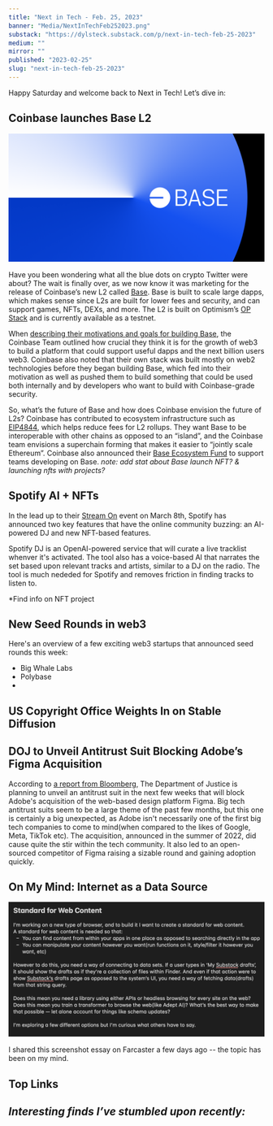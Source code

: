 ```yaml
---
title: "Next in Tech - Feb. 25, 2023"
banner: "Media/NextInTechFeb252023.png"
substack: "https://dylsteck.substack.com/p/next-in-tech-feb-25-2023"
medium: ""
mirror: ""
published: "2023-02-25"
slug: "next-in-tech-feb-25-2023"
---
```


Happy Saturday and welcome back to Next in Tech! Let’s dive in:

## Coinbase launches Base L2

![Base by Coinbase](Media/CoinbaseBaseL2.png)

Have you been wondering what all the blue dots on crypto Twitter were about? The wait is finally over, as we now know it was marketing for the release of Coinbase’s new L2 called [Base](https://base.org). Base is built to scale large dapps, which makes sense since L2s are built for lower fees and security, and can support games, NFTs, DEXs, and more. The L2 is built on Optimism’s [OP Stack](https://stack.optimism.io/) and is currently available as a testnet.

When [describing their motivations and goals for building Base](https://base.mirror.xyz/jjQnUq_UNTQOk7psnGBFOsShi7FlrRp8xevQUipG_Gk), the Coinbase Team outlined how crucial they think it is for the growth of web3 to build a platform that could support useful dapps and the next billion users web3. Coinbase also noted that their own stack was built mostly on web2 technologies before they began building Base, which fed into their motivation as well as pushed them to build something that could be used both internally and by developers who want to build with Coinbase-grade security.

So, what’s the future of Base and how does Coinbase envision the future of L2s? Coinbase has contributed to ecosystem infrastructure such as [EIP4844](https://www.coinbase.com/blog/supporting-eip-4844-reducing-fees-for-ethereum-layer-2-rollups), which helps reduce fees for L2 rollups. They want Base to be interoperable with other chains as opposed to an “island”, and the Coinbase team envisions a superchain forming that makes it easier to “jointly scale Ethereum”. Coinbase also announced their [Base Ecosystem Fund](https://docs.google.com/forms/d/e/1FAIpQLSeiSAod4PAbXlvvDGtHWu-GqzGpvHYfaTQR2f77AawD7GYc4Q/viewform) to support teams developing on Base.
*note: add stat about Base launch NFT? & launching nfts with projects?*

## Spotify AI + NFTs

In the lead up to their [Stream On](https://newsroom.spotify.com/stream-on/) event on March 8th, Spotify has announced two key features that have the online community buzzing: an AI-powered DJ and new NFT-based features.

Spotify DJ is an OpenAI-powered service that will curate a live tracklist whenver it's activated. The tool also has a voice-based AI that narrates the set based upon relevant tracks and artists, similar to a DJ on the radio. The tool is much nededed for Spotify and removes friction in finding tracks to listen to. 

*Find info on NFT project

## New Seed Rounds in web3
Here's an overview of a few exciting web3 startups that announced seed rounds this week:
- Big Whale Labs
- Polybase
- 

## US Copyright Office Weights In on Stable Diffusion


## DOJ to Unveil Antitrust Suit Blocking Adobe’s Figma Acquisition

According to [a report from Bloomberg](https://www.bloomberg.com/news/articles/2023-02-23/doj-preparing-suit-to-block-adobe-s-20-billion-deal-for-figma?leadSource=uverify%20wall), The Department of Justice is planning to unveil an antitrust suit in the next few weeks that will block Adobe's acquisition of the web-based design platform Figma. Big tech antitrust suits seem to be a large theme of the past few months, but this one is certainly a big unexpected, as Adobe isn't necessarily one of the first big tech companies to come to mind(when compared to the likes of Google, Meta, TikTok etc). The acquisition, announced in the summer of 2022, did cause quite the stir within the tech community. It also led to an open-sourced competitor of Figma raising a sizable round and gaining adoption quickly. 

## On My Mind: Internet as a Data Source

![Screenshot essay on a standard for web content](Media/StandardForWebContentSSEssay.png)

I shared this screenshot essay on Farcaster a few days ago -- the topic has been on my mind. 

## Top Links

_Interesting finds I’ve stumbled upon recently:_
- 